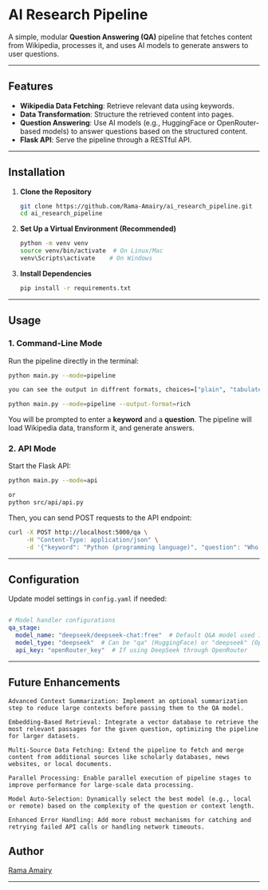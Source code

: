 # AI Research Pipeline

A simple, modular **Question Answering (QA)** pipeline that fetches content from Wikipedia, processes it, and uses AI models to generate answers to user questions.

---

## Features

- **Wikipedia Data Fetching**: Retrieve relevant data using keywords.
- **Data Transformation**: Structure the retrieved content into pages.
- **Question Answering**: Use AI models (e.g., HuggingFace or OpenRouter-based models) to answer questions based on the structured content.
- **Flask API**: Serve the pipeline through a RESTful API.

---

## Installation

1. **Clone the Repository**

   ```bash
   git clone https://github.com/Rama-Amairy/ai_research_pipeline.git
   cd ai_research_pipeline
   ```

2. **Set Up a Virtual Environment (Recommended)**

   ```bash
   python -m venv venv
   source venv/bin/activate  # On Linux/Mac
   venv\Scripts\activate    # On Windows
   ```

3. **Install Dependencies**

   ```bash
   pip install -r requirements.txt
   ```

---

## Usage

### 1. Command-Line Mode

Run the pipeline directly in the terminal:

```bash
python main.py --mode=pipeline

you can see the output in diffrent formats, choices=["plain", "tabulate","rich"], default="plain"

python main.py --mode=pipeline --output-format=rich
```

You will be prompted to enter a **keyword** and a **question**. The pipeline will load Wikipedia data, transform it, and generate answers.

### 2. API Mode

Start the Flask API:

```bash
python main.py --mode=api

or
python src/api/api.py
```

Then, you can send POST requests to the API endpoint:

```bash
curl -X POST http://localhost:5000/qa \
     -H "Content-Type: application/json" \
     -d '{"keyword": "Python (programming language)", "question": "Who created Python?"}'
```

---



## Configuration

Update model settings in `config.yaml` if needed:

```yaml

# Model handler configurations
qa_stage:
  model_name: "deepseek/deepseek-chat:free"  # Default Q&A model used in QATransformStage
  model_type: "deepseek"  # Can be "qa" (HuggingFace) or "deepseek" (OpenRouter)
  api_key: "openRouter_key"  # If using DeepSeek through OpenRouter

```

---


## Future Enhancements

```
Advanced Context Summarization: Implement an optional summarization step to reduce large contexts before passing them to the QA model.

Embedding-Based Retrieval: Integrate a vector database to retrieve the most relevant passages for the given question, optimizing the pipeline for larger datasets.

Multi-Source Data Fetching: Extend the pipeline to fetch and merge content from additional sources like scholarly databases, news websites, or local documents.

Parallel Processing: Enable parallel execution of pipeline stages to improve performance for large-scale data processing.

Model Auto-Selection: Dynamically select the best model (e.g., local or remote) based on the complexity of the question or context length.

Enhanced Error Handling: Add more robust mechanisms for catching and retrying failed API calls or handling network timeouts.

```

## Author

[Rama Amairy](https://github.com/Rama-Amairy)

---



